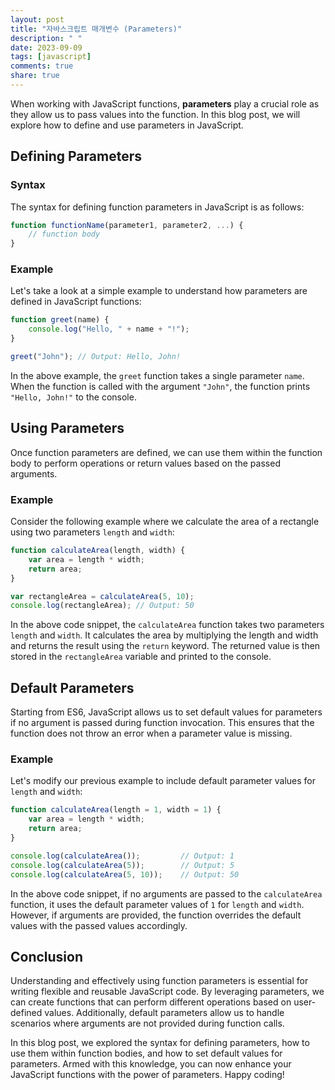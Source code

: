 ```yaml
---
layout: post
title: "자바스크립트 매개변수 (Parameters)"
description: " "
date: 2023-09-09
tags: [javascript]
comments: true
share: true
---
```


When working with JavaScript functions, **parameters** play a crucial role as they allow us to pass values into the function. In this blog post, we will explore how to define and use parameters in JavaScript.

## Defining Parameters

### Syntax

The syntax for defining function parameters in JavaScript is as follows:

```javascript
function functionName(parameter1, parameter2, ...) {
    // function body
}
```

### Example

Let's take a look at a simple example to understand how parameters are defined in JavaScript functions:

```javascript
function greet(name) {
    console.log("Hello, " + name + "!");
}

greet("John"); // Output: Hello, John!
```

In the above example, the `greet` function takes a single parameter `name`. When the function is called with the argument `"John"`, the function prints `"Hello, John!"` to the console.

## Using Parameters

Once function parameters are defined, we can use them within the function body to perform operations or return values based on the passed arguments.

### Example

Consider the following example where we calculate the area of a rectangle using two parameters `length` and `width`:

```javascript
function calculateArea(length, width) {
    var area = length * width;
    return area;
}

var rectangleArea = calculateArea(5, 10);
console.log(rectangleArea); // Output: 50
```

In the above code snippet, the `calculateArea` function takes two parameters `length` and `width`. It calculates the area by multiplying the length and width and returns the result using the `return` keyword. The returned value is then stored in the `rectangleArea` variable and printed to the console.

## Default Parameters

Starting from ES6, JavaScript allows us to set default values for parameters if no argument is passed during function invocation. This ensures that the function does not throw an error when a parameter value is missing.

### Example

Let's modify our previous example to include default parameter values for `length` and `width`:

```javascript
function calculateArea(length = 1, width = 1) {
    var area = length * width;
    return area;
}

console.log(calculateArea());         // Output: 1
console.log(calculateArea(5));        // Output: 5
console.log(calculateArea(5, 10));    // Output: 50
```

In the above code snippet, if no arguments are passed to the `calculateArea` function, it uses the default parameter values of `1` for `length` and `width`. However, if arguments are provided, the function overrides the default values with the passed values accordingly.

## Conclusion

Understanding and effectively using function parameters is essential for writing flexible and reusable JavaScript code. By leveraging parameters, we can create functions that can perform different operations based on user-defined values. Additionally, default parameters allow us to handle scenarios where arguments are not provided during function calls.

In this blog post, we explored the syntax for defining parameters, how to use them within function bodies, and how to set default values for parameters. Armed with this knowledge, you can now enhance your JavaScript functions with the power of parameters. Happy coding!
